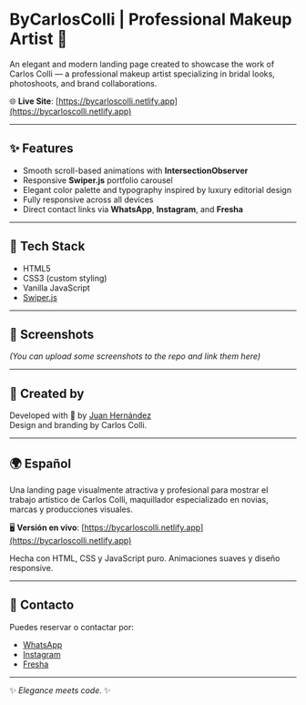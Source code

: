 # ByCarlosColli | Professional Makeup Artist 💄

An elegant and modern landing page created to showcase the work of Carlos Colli — a professional makeup artist specializing in bridal looks, photoshoots, and brand collaborations.

🌐 **Live Site**: [https://bycarloscolli.netlify.app](https://bycarloscolli.netlify.app)

---

## ✨ Features

- Smooth scroll-based animations with **IntersectionObserver**
- Responsive **Swiper.js** portfolio carousel
- Elegant color palette and typography inspired by luxury editorial design
- Fully responsive across all devices
- Direct contact links via **WhatsApp**, **Instagram**, and **Fresha**

---

## 🔧 Tech Stack

- HTML5
- CSS3 (custom styling)
- Vanilla JavaScript
- [Swiper.js](https://swiperjs.com/)

---

## 📸 Screenshots

_(You can upload some screenshots to the repo and link them here)_

---

## 👤 Created by

Developed with 💚 by [Juan Hernández](https://github.com/coronajh19)  
Design and branding by Carlos Colli.

---

## 🌍 Español

Una landing page visualmente atractiva y profesional para mostrar el trabajo artístico de Carlos Colli, maquillador especializado en novias, marcas y producciones visuales.

🖥️ **Versión en vivo**: [https://bycarloscolli.netlify.app](https://bycarloscolli.netlify.app)

Hecha con HTML, CSS y JavaScript puro. Animaciones suaves y diseño responsive.

---

## 📩 Contacto

Puedes reservar o contactar por:

- [WhatsApp](https://wa.me/5804144572264)
- [Instagram](https://www.instagram.com/carloscollimua)
- [Fresha](https://www.fresha.com/a/tu-nombre-o-id-enlace)

---

✨ _Elegance meets code._ ✨
